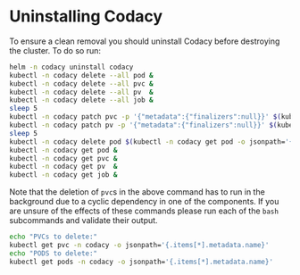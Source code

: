 # Uninstalling Codacy

To ensure a clean removal you should uninstall Codacy before destroying the cluster.
To do so run:

```bash
helm -n codacy uninstall codacy
kubectl -n codacy delete --all pod &
kubectl -n codacy delete --all pvc &
kubectl -n codacy delete --all pv  &
kubectl -n codacy delete --all job &
sleep 5
kubectl -n codacy patch pvc -p '{"metadata":{"finalizers":null}}' $(kubectl -n codacy get pvc -o jsonpath='{.items[*].metadata.name}')
kubectl -n codacy patch pv -p '{"metadata":{"finalizers":null}}' $(kubectl -n codacy get pv -o jsonpath='{.items[*].metadata.name}')
sleep 5
kubectl -n codacy delete pod $(kubectl -n codacy get pod -o jsonpath='{.items[*].metadata.name}') --force --grace-period=0
kubectl -n codacy get pod &
kubectl -n codacy get pvc &
kubectl -n codacy get pv  &
kubectl -n codacy get job &
```

Note that the deletion of `pvc`s in the above command has to run in the background
due to a cyclic dependency in one of the components. If you are unsure of the
effects of these commands please run each of the `bash` subcommands and validate their output.

```bash
echo "PVCs to delete:"
kubectl get pvc -n codacy -o jsonpath='{.items[*].metadata.name}'
echo "PODS to delete:"
kubectl get pods -n codacy -o jsonpath='{.items[*].metadata.name}'
```
